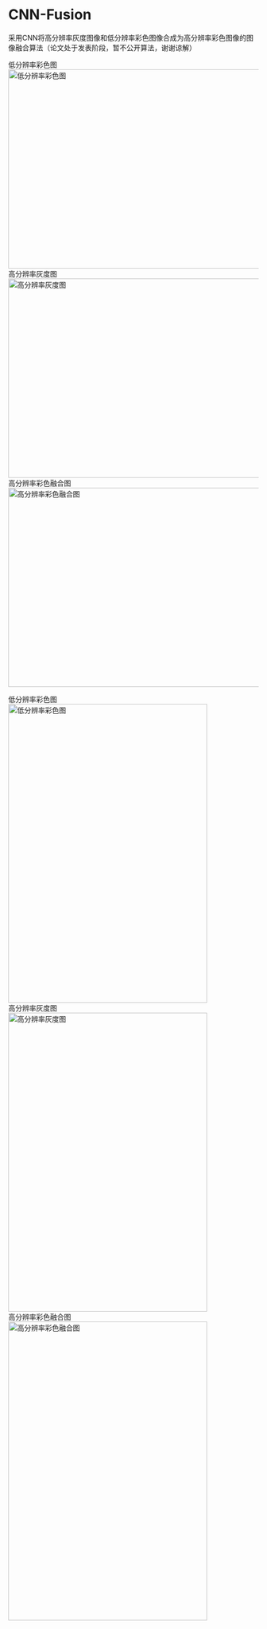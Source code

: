 # CNN-Fusion
采用CNN将高分辨率灰度图像和低分辨率彩色图像合成为高分辨率彩色图像的图像融合算法（论文处于发表阶段，暂不公开算法，谢谢谅解）  
  
低分辨率彩色图  
<img width="600" height="400" src="https://github.com/VectorFist/CNN-Fusion/blob/master/fusion%20image/def_low.jpg" alt="低分辨率彩色图"/>  
高分辨率灰度图  
<img width="600" height="400" src="https://github.com/VectorFist/CNN-Fusion/blob/master/fusion%20image/def_gray.jpg" alt="高分辨率灰度图"/>  
高分辨率彩色融合图  
<img width="600" height="400" src="https://github.com/VectorFist/CNN-Fusion/blob/master/fusion%20image/def_fusion.jpg" alt="高分辨率彩色融合图"/>  
  
  
低分辨率彩色图  
<img width="400" height="600" src="https://github.com/VectorFist/CNN-Fusion/blob/master/fusion%20image/per_low.jpg" alt="低分辨率彩色图"/>  
高分辨率灰度图  
<img width="400" height="600" src="https://github.com/VectorFist/CNN-Fusion/blob/master/fusion%20image/per_gray.jpg" alt="高分辨率灰度图"/>  
高分辨率彩色融合图  
<img width="400" height="600" src="https://github.com/VectorFist/CNN-Fusion/blob/master/fusion%20image/per_fusion.jpg" alt="高分辨率彩色融合图"/>

